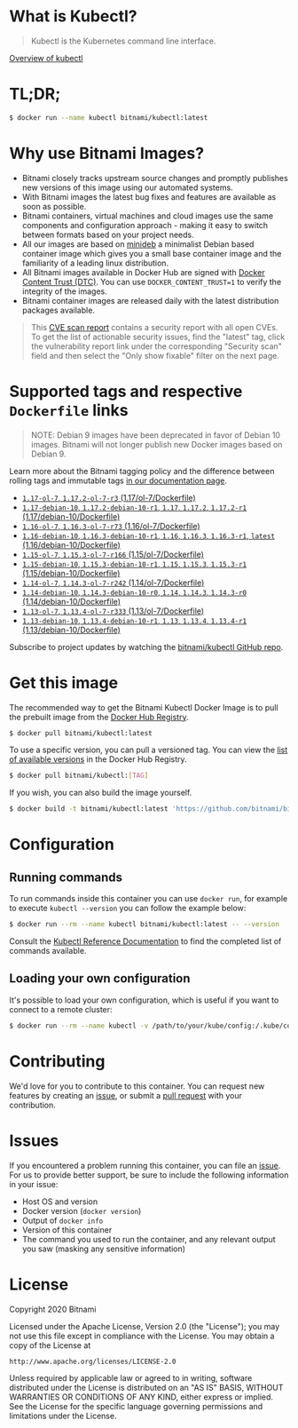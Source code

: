 
# What is Kubectl?

> Kubectl is the Kubernetes command line interface.

[Overview of kubectl](https://kubernetes.io/docs/reference/kubectl/overview/)

# TL;DR;

```bash
$ docker run --name kubectl bitnami/kubectl:latest
```

# Why use Bitnami Images?

* Bitnami closely tracks upstream source changes and promptly publishes new versions of this image using our automated systems.
* With Bitnami images the latest bug fixes and features are available as soon as possible.
* Bitnami containers, virtual machines and cloud images use the same components and configuration approach - making it easy to switch between formats based on your project needs.
* All our images are based on [minideb](https://github.com/bitnami/minideb) a minimalist Debian based container image which gives you a small base container image and the familiarity of a leading linux distribution.
* All Bitnami images available in Docker Hub are signed with [Docker Content Trust (DTC)](https://docs.docker.com/engine/security/trust/content_trust/). You can use `DOCKER_CONTENT_TRUST=1` to verify the integrity of the images.
* Bitnami container images are released daily with the latest distribution packages available.


> This [CVE scan report](https://quay.io/repository/bitnami/kubectl?tab=tags) contains a security report with all open CVEs. To get the list of actionable security issues, find the "latest" tag, click the vulnerability report link under the corresponding "Security scan" field and then select the "Only show fixable" filter on the next page.

# Supported tags and respective `Dockerfile` links

> NOTE: Debian 9 images have been deprecated in favor of Debian 10 images. Bitnami will not longer publish new Docker images based on Debian 9.

Learn more about the Bitnami tagging policy and the difference between rolling tags and immutable tags [in our documentation page](https://docs.bitnami.com/containers/how-to/understand-rolling-tags-containers/).


* [`1.17-ol-7`, `1.17.2-ol-7-r3` (1.17/ol-7/Dockerfile)](https://github.com/bitnami/bitnami-docker-kubectl/blob/1.17.2-ol-7-r3/1.17/ol-7/Dockerfile)
* [`1.17-debian-10`, `1.17.2-debian-10-r1`, `1.17`, `1.17.2`, `1.17.2-r1` (1.17/debian-10/Dockerfile)](https://github.com/bitnami/bitnami-docker-kubectl/blob/1.17.2-debian-10-r1/1.17/debian-10/Dockerfile)
* [`1.16-ol-7`, `1.16.3-ol-7-r73` (1.16/ol-7/Dockerfile)](https://github.com/bitnami/bitnami-docker-kubectl/blob/1.16.3-ol-7-r73/1.16/ol-7/Dockerfile)
* [`1.16-debian-10`, `1.16.3-debian-10-r1`, `1.16`, `1.16.3`, `1.16.3-r1`, `latest` (1.16/debian-10/Dockerfile)](https://github.com/bitnami/bitnami-docker-kubectl/blob/1.16.3-debian-10-r1/1.16/debian-10/Dockerfile)
* [`1.15-ol-7`, `1.15.3-ol-7-r166` (1.15/ol-7/Dockerfile)](https://github.com/bitnami/bitnami-docker-kubectl/blob/1.15.3-ol-7-r166/1.15/ol-7/Dockerfile)
* [`1.15-debian-10`, `1.15.3-debian-10-r1`, `1.15`, `1.15.3`, `1.15.3-r1` (1.15/debian-10/Dockerfile)](https://github.com/bitnami/bitnami-docker-kubectl/blob/1.15.3-debian-10-r1/1.15/debian-10/Dockerfile)
* [`1.14-ol-7`, `1.14.3-ol-7-r242` (1.14/ol-7/Dockerfile)](https://github.com/bitnami/bitnami-docker-kubectl/blob/1.14.3-ol-7-r242/1.14/ol-7/Dockerfile)
* [`1.14-debian-10`, `1.14.3-debian-10-r0`, `1.14`, `1.14.3`, `1.14.3-r0` (1.14/debian-10/Dockerfile)](https://github.com/bitnami/bitnami-docker-kubectl/blob/1.14.3-debian-10-r0/1.14/debian-10/Dockerfile)
* [`1.13-ol-7`, `1.13.4-ol-7-r333` (1.13/ol-7/Dockerfile)](https://github.com/bitnami/bitnami-docker-kubectl/blob/1.13.4-ol-7-r333/1.13/ol-7/Dockerfile)
* [`1.13-debian-10`, `1.13.4-debian-10-r1`, `1.13`, `1.13.4`, `1.13.4-r1` (1.13/debian-10/Dockerfile)](https://github.com/bitnami/bitnami-docker-kubectl/blob/1.13.4-debian-10-r1/1.13/debian-10/Dockerfile)

Subscribe to project updates by watching the [bitnami/kubectl GitHub repo](https://github.com/bitnami/bitnami-docker-kubectl).

# Get this image

The recommended way to get the Bitnami Kubectl Docker Image is to pull the prebuilt image from the [Docker Hub Registry](https://hub.docker.com/r/bitnami/kubectl).

```bash
$ docker pull bitnami/kubectl:latest
```

To use a specific version, you can pull a versioned tag. You can view the [list of available versions](https://hub.docker.com/r/bitnami/kubectl/tags/) in the Docker Hub Registry.

```bash
$ docker pull bitnami/kubectl:[TAG]
```

If you wish, you can also build the image yourself.

```bash
$ docker build -t bitnami/kubectl:latest 'https://github.com/bitnami/bitnami-docker-kubectl.git#master:1.16/debian-10'
```

# Configuration

## Running commands

To run commands inside this container you can use `docker run`, for example to execute `kubectl --version` you can follow the example below:

```bash
$ docker run --rm --name kubectl bitnami/kubectl:latest -- --version
```

Consult the [Kubectl Reference Documentation](https://kubernetes.io/docs/reference/generated/kubectl/kubectl-commands) to find the completed list of commands available.

## Loading your own configuration

It's possible to load your own configuration, which is useful if you want to connect to a remote cluster:

```bash
$ docker run --rm --name kubectl -v /path/to/your/kube/config:/.kube/config bitnami/kubectl:latest
```

# Contributing

We'd love for you to contribute to this container. You can request new features by creating an [issue](https://github.com/bitnami/bitnami-docker-kubectl/issues), or submit a [pull request](https://github.com/bitnami/bitnami-docker-kubectl/pulls) with your contribution.

# Issues

If you encountered a problem running this container, you can file an [issue](https://github.com/bitnami/bitnami-docker-kubectl/issues). For us to provide better support, be sure to include the following information in your issue:

- Host OS and version
- Docker version (`docker version`)
- Output of `docker info`
- Version of this container
- The command you used to run the container, and any relevant output you saw (masking any sensitive information)

# License

Copyright 2020 Bitnami

Licensed under the Apache License, Version 2.0 (the "License");
you may not use this file except in compliance with the License.
You may obtain a copy of the License at

    http://www.apache.org/licenses/LICENSE-2.0

Unless required by applicable law or agreed to in writing, software
distributed under the License is distributed on an "AS IS" BASIS,
WITHOUT WARRANTIES OR CONDITIONS OF ANY KIND, either express or implied.
See the License for the specific language governing permissions and
limitations under the License.
